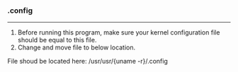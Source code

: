 ### .config
---
1. Before running this program, make sure your kernel configuration file should be equal to this file. <br>
2. Change and move file to below location.

File shoud be located here: /usr/usr/{uname -r}/.config
